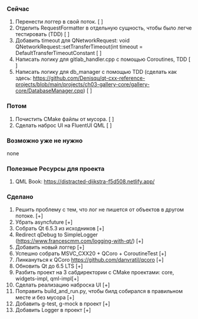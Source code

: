 ### Сейчас
1) Перенести логгер в свой поток. [ ]
1) Отделить RequestFormatter в отдельную сущность, чтобы было легче тестировать (TDD) [ ]
1) Добавить timeout для QNetworkRequest: void QNetworkRequest::setTransferTimeout(int timeout = DefaultTransferTimeoutConstant  [ ]
1) Написать логику для gitlab_handler.cpp с помощью Coroutines, TDD [ ]
1) Написать логику для db_manager с помощью TDD (сделать как здесь: https://github.com/Denisqu/qt-cxx-reference-projects/blob/main/projects/ch03-gallery-core/gallery-core/DatabaseManager.cpp) [ ]

### Потом
1) Почистить CMake файлы от мусора. [ ] 
1) Сделать наброс UI на FluentUI QML [ ]

### Возможно уже не нужно
none

### Полезные Ресурсы для проекта
1) QML Book: https://distracted-dijkstra-f5d508.netlify.app/

### Сделано
1) Решить проблему с тем, что лог не пишется от объектов в другом потоке. [+]
1) Убрать asyncfuture [+]
1) Собрать Qt 6.5.3  из исходников [+]
1) Redirect qDebug to SimpleLogger (https://www.francescmm.com/logging-with-qt/) [+]
1) Добавить новый логгер [+]
1) Успешно собрать MSVC_CXX20 + QCoro + CoroutineTest [+]
1) Линкануться к QCoro https://github.com/danvratil/qcoro [+]
1) Обновить Qt до 6.5 LTS [+]
1) Разбить проект на 3 сабдиректории с CMake проектами: core, widgets-impl, qml-impl[+]
1) Сделать реализацию наброска UI [+] 
1) Поправить build_and_run.py, чтобы билд собирался в правильном месте и без мусора [+]
1) Добавить g-test, g-mock в проект [+]
1) Добавить Logger в проект [+]
